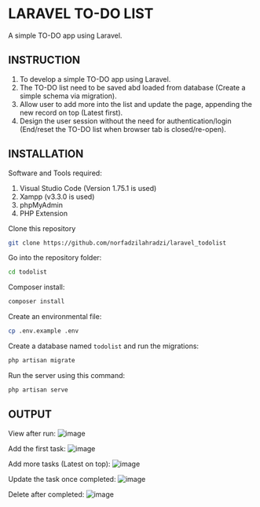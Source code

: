 # LARAVEL TO-DO LIST

A simple TO-DO app using Laravel.

## INSTRUCTION

1. To develop a simple TO-DO app using Laravel.
2. The TO-DO list need to be saved abd loaded from database (Create a simple schema via migration).
3. Allow user to add more into the list and update the page, appending the new record on top (Latest first).
4. Design the user session without the need for authentication/login (End/reset the TO-DO list when browser tab is closed/re-open).

## INSTALLATION

Software and Tools required:

1. Visual Studio Code (Version 1.75.1 is used)
2. Xampp (v3.3.0 is used)
3. phpMyAdmin
4. PHP Extension

Clone this repository
```bash
git clone https://github.com/norfadzilahradzi/laravel_todolist
```

Go into the repository folder:
```bash
cd todolist
```

Composer install:
```bash
composer install
```

Create an environmental file:
```bash
cp .env.example .env
```

Create a database named `todolist` and run the migrations:
```bash
php artisan migrate
```

Run the server using this command:
```bash
php artisan serve
```

## OUTPUT

View after run:
![image](https://user-images.githubusercontent.com/43487073/221398982-c9e6b389-43a4-49df-9d1f-aa3882b4ef3e.png)

Add the first task:
![image](https://user-images.githubusercontent.com/43487073/221399038-6635c79f-1dc2-48f4-84c5-39b55416a034.png)

Add more tasks (Latest on top):
![image](https://user-images.githubusercontent.com/43487073/221399109-5ad7c434-4950-42fe-94e9-76c5f558837e.png)

Update the task once completed:
![image](https://user-images.githubusercontent.com/43487073/221399150-6f1baed4-73e6-441d-8e8e-33085cb46936.png)

Delete after completed:
![image](https://user-images.githubusercontent.com/43487073/221399169-1b82e39d-1028-410c-9e1e-24a01b7e302e.png)
